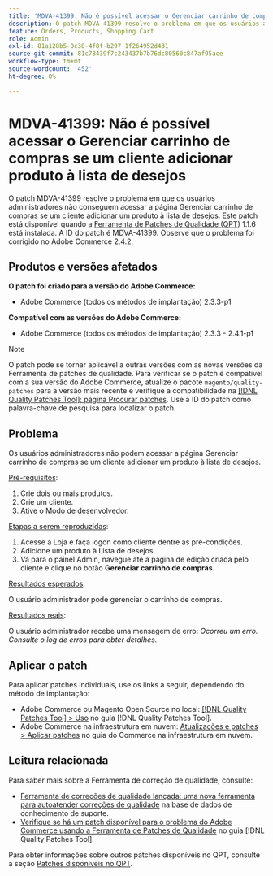 ```yaml
---
title: 'MDVA-41399: Não é possível acessar o Gerenciar carrinho de compras se um cliente adicionar produto à lista de desejos'
description: O patch MDVA-41399 resolve o problema em que os usuários administradores não conseguem acessar a página Gerenciar carrinho de compras se um cliente adicionar um produto à lista de desejos. Este patch está disponível quando a [Ferramenta de correções de qualidade (QPT)](https://experienceleague.adobe.com/en/docs/commerce-knowledge-base/kb/announcements/commerce-announcements/magento-quality-patches-released-new-tool-to-self-serve-quality-patches) 1.1.6 está instalada. A ID do patch é MDVA-41399. Observe que o problema foi corrigido no Adobe Commerce 2.4.2.
feature: Orders, Products, Shopping Cart
role: Admin
exl-id: 81a128b5-0c38-4f8f-b297-1f264952d431
source-git-commit: 81c78439f7c243437b7b76dc80560c847af95ace
workflow-type: tm+mt
source-wordcount: '452'
ht-degree: 0%

---
```


# MDVA-41399: Não é possível acessar o Gerenciar carrinho de compras se um cliente adicionar produto à lista de desejos

O patch MDVA-41399 resolve o problema em que os usuários administradores não conseguem acessar a página Gerenciar carrinho de compras se um cliente adicionar um produto à lista de desejos. Este patch está disponível quando a [Ferramenta de Patches de Qualidade (QPT)](https://experienceleague.adobe.com/en/docs/commerce-knowledge-base/kb/announcements/commerce-announcements/magento-quality-patches-released-new-tool-to-self-serve-quality-patches) 1.1.6 está instalada. A ID do patch é MDVA-41399. Observe que o problema foi corrigido no Adobe Commerce 2.4.2.

## Produtos e versões afetados

**O patch foi criado para a versão do Adobe Commerce:**

* Adobe Commerce (todos os métodos de implantação) 2.3.3-p1

**Compatível com as versões do Adobe Commerce:**

* Adobe Commerce (todos os métodos de implantação) 2.3.3 - 2.4.1-p1

>[!NOTE]
>
>O patch pode se tornar aplicável a outras versões com as novas versões da Ferramenta de patches de qualidade. Para verificar se o patch é compatível com a sua versão do Adobe Commerce, atualize o pacote `magento/quality-patches` para a versão mais recente e verifique a compatibilidade na [[!DNL Quality Patches Tool]: página Procurar patches](https://experienceleague.adobe.com/en/docs/commerce-knowledge-base/kb/announcements/commerce-announcements/magento-quality-patches-released-new-tool-to-self-serve-quality-patches). Use a ID do patch como palavra-chave de pesquisa para localizar o patch.

## Problema

Os usuários administradores não podem acessar a página Gerenciar carrinho de compras se um cliente adicionar um produto à lista de desejos.

<u>Pré-requisitos</u>:

1. Crie dois ou mais produtos.
1. Crie um cliente.
1. Ative o Modo de desenvolvedor.

<u>Etapas a serem reproduzidas</u>:

1. Acesse a Loja e faça logon como cliente dentre as pré-condições.
1. Adicione um produto à Lista de desejos.
1. Vá para o painel Admin, navegue até a página de edição criada pelo cliente e clique no botão **Gerenciar carrinho de compras**.

<u>Resultados esperados</u>:

O usuário administrador pode gerenciar o carrinho de compras.

<u>Resultados reais</u>:

O usuário administrador recebe uma mensagem de erro: *Ocorreu um erro. Consulte o log de erros para obter detalhes.*

## Aplicar o patch

Para aplicar patches individuais, use os links a seguir, dependendo do método de implantação:

* Adobe Commerce ou Magento Open Source no local: [[!DNL Quality Patches Tool] > Uso](/help/tools/quality-patches-tool/usage.md) no guia [!DNL Quality Patches Tool].
* Adobe Commerce na infraestrutura em nuvem: [Atualizações e patches > Aplicar patches](https://experienceleague.adobe.com/docs/commerce-cloud-service/user-guide/develop/upgrade/apply-patches.html) no guia do Commerce na infraestrutura em nuvem.

## Leitura relacionada

Para saber mais sobre a Ferramenta de correção de qualidade, consulte:

* [Ferramenta de correções de qualidade lançada: uma nova ferramenta para autoatender correções de qualidade](https://experienceleague.adobe.com/en/docs/commerce-knowledge-base/kb/announcements/commerce-announcements/magento-quality-patches-released-new-tool-to-self-serve-quality-patches) na base de dados de conhecimento de suporte.
* [Verifique se há um patch disponível para o problema do Adobe Commerce usando a Ferramenta de Patches de Qualidade](/help/tools/quality-patches-tool/patches-available-in-qpt/check-patch-for-magento-issue-with-magento-quality-patches.md) no guia [!DNL Quality Patches Tool].

Para obter informações sobre outros patches disponíveis no QPT, consulte a seção [Patches disponíveis no QPT](https://support.magento.com/hc/en-us/sections/360010506631-Patches-available-in-MQP-tool-).
